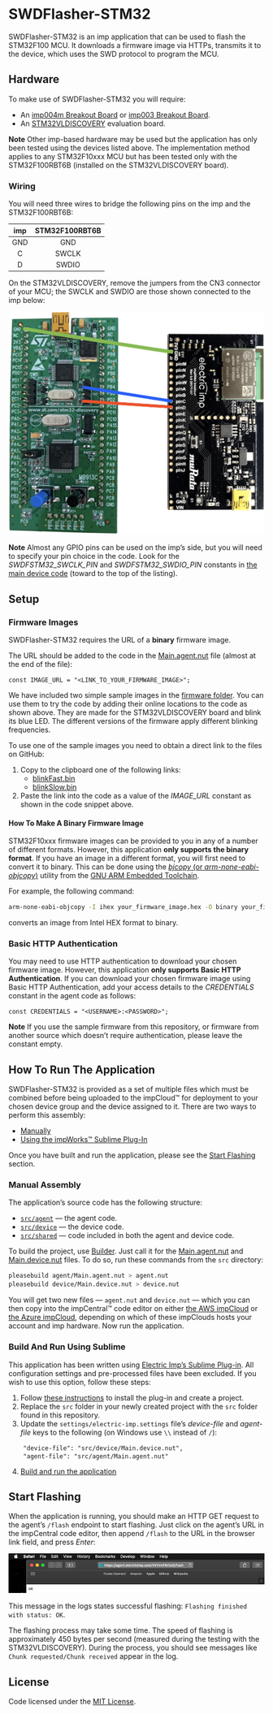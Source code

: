 # SWDFlasher-STM32 #

SWDFlasher-STM32 is an imp application that can be used to flash the STM32F100 MCU. It downloads a firmware image via HTTPs, transmits it to the device, which uses the SWD protocol to program the MCU.

## Hardware ##

To make use of SWDFlasher-STM32 you will require:

- An [imp004m Breakout Board](https://store.electricimp.com/products/imp004m-breakout-board?variant=33852062354) or [imp003 Breakout Board](https://store.electricimp.com/products/imp003-breakout-board?variant=31162918482).
- An [STM32VLDISCOVERY](https://www.st.com/en/evaluation-tools/stm32vldiscovery.html) evaluation board.

**Note** Other imp-based hardware may be used but the application has only been tested using the devices listed above. The implementation method applies to any STM32F10xxx MCU but has been tested only with the STM32F100RBT6B (installed on the STM32VLDISCOVERY board).

### Wiring ###

You will need three wires to bridge the following pins on the imp and the STM32F100RBT6B:

| imp | STM32F100RBT6B |
| :-: | :-: |
| GND |GND |
| C | SWCLK |
| D | SWDIO |

On the STM32VLDISCOVERY, remove the jumpers from the CN3 connector of your MCU; the SWCLK and SWDIO are those shown connected to the imp below:

![STM32VLDISCOVERY Wiring](./imgs/Wiring.png)

**Note** Almost any GPIO pins can be used on the imp’s side, but you will need to specify your pin choice in the code. Look for the *SWDFSTM32_SWCLK_PIN* and *SWDFSTM32_SWDIO_PIN* constants in [the main device code](./src/device/Main.device.nut) (toward to the top of the listing).

## Setup ##

### Firmware Images ###

SWDFlasher-STM32 requires the URL of a **binary** firmware image.

The URL should be added to the code in the [Main.agent.nut](./src/agent/Main.agent.nut) file (almost at the end of the file):

```squirrel
const IMAGE_URL = "<LINK_TO_YOUR_FIRMWARE_IMAGE>";
```

We have included two simple sample images in the [firmware folder](./firmware/). You can use them to try the code by adding their online locations to the code as shown above. They are made for the STM32VLDISCOVERY board and blink its blue LED. The different versions of the firmware apply different blinking frequencies.

To use one of the sample images you need to obtain a direct link to the files on GitHub:

1. Copy to the clipboard one of the following links: 
    - [blinkFast.bin](./firmware/blinkFast.bin?raw=true)
    - [blinkSlow.bin](./firmware/blinkSlow.bin?raw=true)
1. Paste the link into the code as a value of the *IMAGE_URL* constant as shown in the code snippet above.

#### How To Make A Binary Firmware Image ####

STM32F10xxx firmware images can be provided to you in any of a number of different formats. However, this application **only supports the binary format**. If you have an image in a different format, you will first need to convert it to binary. This can be done using the [*bjcopy* (or *arm-none-eabi-objcopy*)](https://linux.die.net/man/1/objcopy) utility from the [GNU ARM Embedded Toolchain](https://developer.arm.com/open-source/gnu-toolchain/gnu-rm).

For example, the following command:

```bash
arm-none-eabi-objcopy -I ihex your_firmware_image.hex -O binary your_firmware_image.bin
```

converts an image from Intel HEX format to binary.

### Basic HTTP Authentication ###

You may need to use HTTP authentication to download your chosen firmware image. However, this application **only supports Basic HTTP Authentication**. If you can download your chosen firmware image using  Basic HTTP Authentication, add your access details to the *CREDENTIALS* constant in the agent code as follows:

```squirrel
const CREDENTIALS = "<USERNAME>:<PASSWORD>";
```

**Note** If you use the sample firmware from this repository, or firmware from another source which doesn’t require authentication, please leave the constant empty.

## How To Run The Application ##

SWDFlasher-STM32 is provided as a set of multiple files which must be combined before being uploaded to the impCloud™ for deployment to your chosen device group and the device assigned to it. There are two ways to perform this assembly:

- [Manually](#manual-assembly)
- [Using the impWorks™ Sublime Plug-In](#build-and-run-using-sublime)

Once you have built and run the application, please see the [Start Flashing](#start-flashing) section.

### Manual Assembly ###

The application’s source code has the following structure:

- [`src/agent`](./src/agent) &mdash; the agent code.
- [`src/device`](./src/device) &mdash; the device code.
- [`src/shared`](./src/shared) &mdash; code included in both the agent and device code.

To build the project, use [Builder](https://github.com/electricimp/Builder). Just call it for the [Main.agent.nut](./src/agent/Main.agent.nut) and [Main.device.nut](./src/device/Main.device.nut) files. To do so, run these commands from the `src` directory:

```bash
pleasebuild agent/Main.agent.nut > agent.nut
pleasebuild device/Main.device.nut > device.nut
```

You will get two new files &mdash; `agent.nut` and `device.nut` &mdash; which you can then copy into the impCentral™ code editor on either [the AWS impCloud](https://impcentral.electricimp.com/login) or [the Azure impCloud](https://impcentral-azure.electricimp.com/login), depending on which of these impClouds hosts your account and imp hardware. Now run the application.

### Build And Run Using Sublime ###

This application has been written using [Electric Imp’s Sublime Plug-in](https://github.com/electricimp/ElectricImp-Sublime). All configuration settings and pre-processed files have been excluded. If you wish to use this option, follow these steps:

1. Follow [these instructions](https://github.com/electricimp/ElectricImp-Sublime#installation) to install the plug-in and create a project.
2. Replace the `src` folder in your newly created project with the `src` folder found in this repository.
3. Update the `settings/electric-imp.settings` file’s *device-file* and *agent-file* keys to the following (on Windows use `\\` instead of `/`):
```
    "device-file": "src/device/Main.device.nut",
    "agent-file": "src/agent/Main.agent.nut"
```
4. [Build and run the application](https://github.com/electricimp/ElectricImp-Sublime#building-and-running)

## Start Flashing ##

When the application is running, you should make an HTTP GET request to the agent’s `/flash` endpoint to start flashing. Just click on the agent’s URL in the impCentral code editor, then append `/flash` to the URL in the browser link field, and press *Enter*:

![Browser link field](./imgs/browser.png)

This message in the logs states successful flashing: `Flashing finished with status: OK`.

The flashing process may take some time. The speed of flashing is approximately 450 bytes per second (measured during the testing with the STM32VLDISCOVERY). During the process, you should see messages like `Chunk requested/Chunk received` appear in the log. 

## License ##

Code licensed under the [MIT License](./LICENSE).
